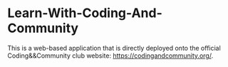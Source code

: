 # Learn-With-Coding-And-Community
This is a web-based application that is directly deployed onto the official Coding&amp;&amp;Community club website: https://codingandcommunity.org/.
